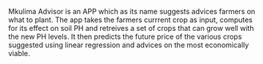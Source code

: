 Mkulima Advisor is an APP which as its name suggests advices farmers on what to plant.
The app takes the farmers currrent crop as input, computes for its effect on soil PH
and retreives a set of crops that can grow well with the new PH levels.
It then predicts the future price of the various crops suggested using linear regression 
and advices on the most economically viable.

